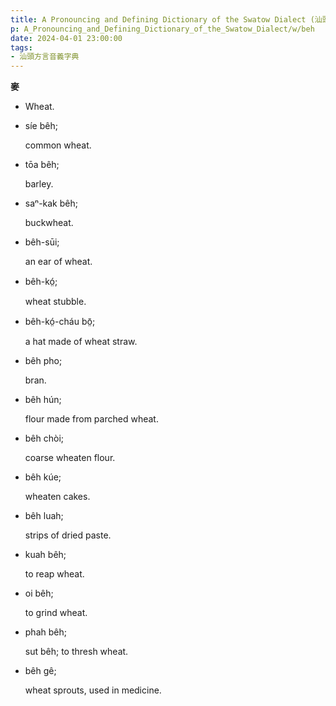 ```yaml
---
title: A Pronouncing and Defining Dictionary of the Swatow Dialect (汕頭方言音義字典) / beh
p: A_Pronouncing_and_Defining_Dictionary_of_the_Swatow_Dialect/w/beh
date: 2024-04-01 23:00:00
tags: 
- 汕頭方言音義字典
---
```



**麥**
- Wheat.

- síe bêh;

  common wheat.

- tōa bêh;

  barley.

- saⁿ-kak bêh;

  buckwheat.

- bêh-sūi;

  an ear of wheat.

- bêh-kó̤;

  wheat stubble.

- bêh-kó̤-cháu bō̤;

  a hat made of wheat straw.

- bêh pho;

  bran.

- bêh hún;

  flour made from parched wheat.

- bêh chòi;

  coarse wheaten flour.

- bêh kúe;

  wheaten cakes.

- bêh luah;

  strips of dried paste.

- kuah bêh;

  to reap wheat.

- oi bêh;

  to grind wheat.

- phah bêh;

  sut bêh; to thresh wheat.

- bêh gê;

  wheat sprouts, used in medicine.